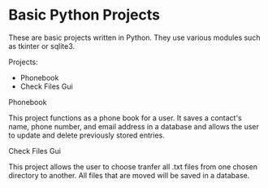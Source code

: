 # Basic Python Projects

These are basic projects written in Python. They use various modules such as tkinter or sqlite3.  

Projects:  
- Phonebook  
- Check Files Gui  

Phonebook  

This project functions as a phone book for a user. It saves a contact's name, phone number, and email address in a database and allows the user to update and delete previously stored entries.  

Check Files Gui  

This project allows the user to choose tranfer all .txt files from one chosen directory to another. All files that are moved will be saved in a database.
